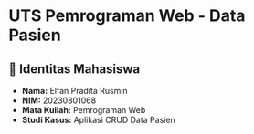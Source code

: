 # UTS Pemrograman Web - Data Pasien

## 👤 Identitas Mahasiswa
- **Nama:** Elfan Pradita Rusmin  
- **NIM:** 20230801068  
- **Mata Kuliah:** Pemrograman Web  
- **Studi Kasus:** Aplikasi CRUD Data Pasien
